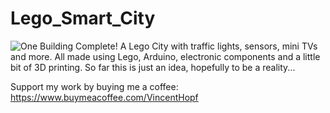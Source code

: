 # Lego_Smart_City
![One Building Complete!](https://www.vjs3d.cc/wp-content/uploads/2020/08/IMG_0229-scaled.jpeg)
A Lego City with traffic lights, sensors, mini TVs and more. All made using Lego, Arduino, electronic components and a little bit of 3D printing.
So far this is just an idea, hopefully to be a reality...

Support my work by buying me a coffee: https://www.buymeacoffee.com/VincentHopf
